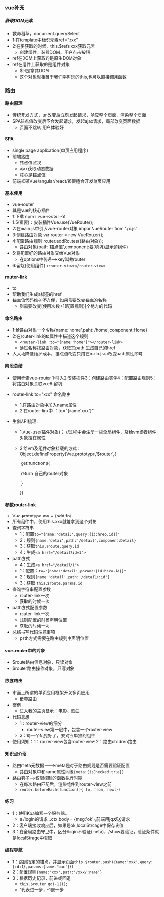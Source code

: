 ### vue补充

##### 获取DOM元素

* 救命稻草，document.querySelect
* 1:在template中标识元素ref="xxx"
* 2:在要获取的时候，this.$refs.xxx获取元素
  * 创建组件，装载DOM，用户点击按钮
* ref在DOM上获取的是原生DOM对象
* ref在组件上获取的是组件对象
  * $el是拿其DOM
  * 这个对象就相当于我们平时玩的this,也可以直接调用函数

### 路由

#### 路由原理

* 传统开发方式，url改变后立刻发起请求，响应整个页面，渲染整个页面
* SPA锚点值改变后不会发起请求，发起ajax请求，局部改变页面数据
  * 页面不跳转 用户体验好

#### SPA

* single page application(单页应用程序)
* 前端路由
  * 锚点值监视
  * ajax获取动态数据
  * 核心是锚点值
* 前端框架Vue/angular/react/都很适合开发单页应用

#### 基本使用

* vue-router
* 其是vue的核心插件
* 1:下载 npm i vue-router -S
* 1.5(重要)：安装插件Vue.use(VueRouter);
* 2:在main.js中引入vue-router对象 impor VueRouter from './x.js'
* 3:创建路由对象 var router = new VueRouter();
* 4:配置路由规则 router.addRoutes({路由对象});
  * 路由对象(path:'锚点值',component:要(填坑)显示的组件)
* 5:将配置好的路由对象交给Vue对象
  * 在options中传递-->key叫做router
* 6:留坑(使用组件) `<router-view></router-view>`

#### router-link

* to
* 帮助我们生成a标签的href
* 锚点值代码维护不方便，如果需要改变锚点的名称
  * 则需要改变[使用次数+1(配置规则)]个地方的代码

#### 命名路由

* 1:给路由对象一个名称{name:'home',paht:'/home',component:Home}
* 2:在router-link的to属性中描述这个规则
  * `<router-link :to="{name:'home'}"></router-link>`
  * 通过名称找路由对象，获取其path,生成自己的href
* 大大地降低维护成本，锚点值改变只用在main.js中改变path属性即可

#### 阶段总结

* 使用步骤vue-router 1:引入2:安装插件3：创建路由实例4：配置路由规则5：将路由对象关联vue6:留坑 

* router-link to="xxx"  命名路由

  * 1.在路由对象中加入name属性
  * 2.在router-link中 ：to="{name'xxx'}"

* 生僻API梳理:

  * 1.Vue-use(插件对象)；	//过程中会注册一些全局组件，及给vm或者组件对象挂在属性

  * 2.给vm及组件对象挂载的方式：Object.defineProperty(Vue.prototype,'$router',{

    ​		get:function(){

    ​			return 自己的router对象

    ​		}

    })



#### 参数router-link

* Vue.prototype.xxx = {add:fn}
* 所有组件中，使用this.xxx就能拿到这个对象
* 查询字符串
  * 1：配置`to="{name:'detail',query:{id:hreo.id}}"`
  * 2：规则`{name:'detai',path:'/detail',component:Detail}`
  * 3：获取`this.$route.query.id`
  * 4：生成`<a href="/detail?id=1">`
* path方式
  * 4：生成`<a href="/detail/1">`
  * 1：配置：`to="{name:'detail',params:{id:hero.id}}"`
  * 2：规则`{name:'detail',path:'/detail/:id'}`
  * 3：获取 `this.$route.params.id`
* 查询字符串配置参数
  * router-link一次
  * 获取的时候一次
* path方式配置参数
  * router-link一次
  * 规则配置的时候声明位置
  * 获取的时候一次
* 总结书写代码注意事项
  * path方式需要在路由规则中声明位置

#### vue-router中的对象

* $route路由信息对象，只读对象
* $router路由操作对象，只写对象

#### 嵌套路由

* 市面上所谓的单页应用框架开发多页应用
  * 嵌套路由
* 案例
  * 进入我的主页显示：电影、歌曲
* 代码思想
  * 1：router-view的细分
    * router-view第一层中，包含一个router-view
  * 2：每一个坑挖好了，要对应单独的组件
* 使用须知：1：router-view包含router-view 2：路由children路由

#### 知识点介绍

* 路由meta元数据--->meta是对于路由规则是否需要验证配置
  * 路由对象中和name属性同级`{meta:{isChecked:true}}`
* 路由钩子-->权限控制的函数执行时期
  * 在每次路由匹配后，渲染组件到router-view之前
  * `router.beforeEach(function(){ to, from, next})`

#### 练习

* 1：使用Koa编写一个服务器...
  * a./login的请求...ctx.body = {msg:'ok'},前端用jq发送请求
* 2：客户端接收响应后，如果是ok,localStroage中保存该值
* 3：在全局路由守卫中，区分/login不验证(meta)，/show要验证，验证条件就是localStrage中获取

#### 编程导航

* 1：跳到指定的锚点，并显示页面`this.$router.push({name:'xxx',query:{id:1},params:{name:'bac'}})`
* 2：配置规则`{name:'xxx',path:'/xxx/:name'}`
* 3：根据历史记录，前进或回退
  * `this.$router.go(-1|1)`;
  * 1代表进一步，-1退一步